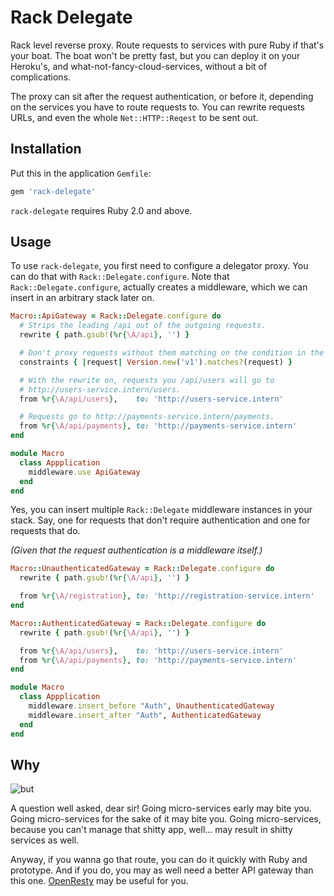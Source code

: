 # Rack Delegate

Rack level reverse proxy. Route requests to services with pure Ruby if that's
your boat. The boat won't be pretty fast, but you can deploy it on your
Heroku's, and what-not-fancy-cloud-services, without a bit of complications.

The proxy can sit after the request authentication, or before it, depending on
the services you have to route requests to. You can rewrite requests URLs, and
even the whole `Net::HTTP::Reqest` to be sent out.

## Installation

Put this in the application `Gemfile`:

```ruby
gem 'rack-delegate'
```

`rack-delegate` requires Ruby 2.0 and above.

## Usage

To use `rack-delegate`, you first need to configure a delegator proxy. You can
do that with `Rack::Delegate.configure`. Note that `Rack::Delegate.configure`,
actually creates a middleware, which we can insert in an arbitrary stack later
on.

```ruby
Macro::ApiGateway = Rack::Delegate.configure do
  # Strips the leading /api out of the outgoing requests.
  rewrite { path.gsub!(%r{\A/api}, '') }

  # Don't proxy requests without them matching on the condition in the block.
  constraints { |request| Version.new('v1').matches?(request) }

  # With the rewrite on, requests you /api/users will go to
  # http://users-service.intern/users.
  from %r{\A/api/users},    to: 'http://users-service.intern'

  # Requests go to http://payments-service.intern/payments.
  from %r{\A/api/payments}, to: 'http://payments-service.intern'
end

module Macro
  class Appplication
    middleware.use ApiGateway
  end
end
```

Yes, you can insert multiple `Rack::Delegate` middleware instances in your
stack. Say, one for requests that don't require authentication and one for
requests that do.

_(Given that the request authentication is a middleware itself.)_

```ruby
Macro::UnauthenticatedGateway = Rack::Delegate.configure do
  rewrite { path.gsub!(%r{\A/api}, '') }

  from %r{\A/registration}, to: 'http://registration-service.intern'
end

Macro::AuthenticatedGateway = Rack::Delegate.configure do
  rewrite { path.gsub!(%r{\A/api}, '') }

  from %r{\A/api/users},    to: 'http://users-service.intern'
  from %r{\A/api/payments}, to: 'http://payments-service.intern'
end

module Macro
  class Appplication
    middleware.insert_before "Auth", UnauthenticatedGateway
    middleware.insert_after "Auth", AuthenticatedGateway
  end
end
```

## Why

![but](https://raw.githubusercontent.com/gsamokovarov/rack-delegate/master/.but.jpg)

A question well asked, dear sir! Going micro-services early may bite you. Going
micro-services for the sake of it may bite you. Going micro-services, because
you can't manage that shitty app, well... may result in shitty services as
well.

Anyway, if you wanna go that route, you can do it quickly with Ruby and
prototype. And if you do, you may as well need a better API gateway than this
one. [OpenResty] may be useful for you.

[OpenResty]: https://openresty.org/
